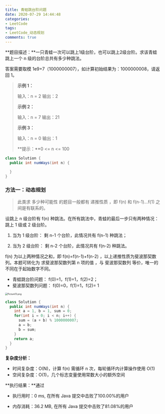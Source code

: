 ```yaml
---
title: 青蛙跳台阶问题
date: 2020-07-29 14:44:48
categories:
- LeetCode
tags:
- LeetCode_动态规划
comments: true
---
```


**题目描述：**一只青蛙一次可以跳上1级台阶，也可以跳上2级台阶。求该青蛙跳上一个 n 级的台阶总共有多少种跳法。

答案需要取模 1e9+7（1000000007），如计算初始结果为：1000000008，请返回 1。

> **示例 1：**
>
> 输入：n = 2
> 输出：2
>
> **示例 2：**
>
> 输入：n = 7
> 输出：21
>
> **示例 3：**
>
> 输入：n = 0
> 输出：1
>
> **提示：**0 <= n <= 100


```java
class Solution {
  public int numWays(int n) {

  }
}
```

<!-- more -->

### 方法一：动态规划

> 此类求 多少种可能性 的题目一般都有 递推性质 ，即 f(n) 和 f(n-1)…f(1) 之间是有联系的。
>

设跳上 n 级台阶有 f(n) 种跳法。在所有跳法中，青蛙的最后一步只有两种情况： 跳上 1 级或 2 级台阶。

1. 当为 1 级台阶： 剩 n-1 个台阶，此情况共有 f(n-1) 种跳法；

2. 当为 2 级台阶： 剩 n-2 个台阶，此情况共有 f(n-2) 种跳法。


f(n) 为以上两种情况之和，即 f(n)=f(n-1)+f(n-2) ，以上递推性质为斐波那契数列。本题可转化为 求斐波那契数列第 n 项的值 ，与 斐波那契数列 等价，唯一的不同在于起始数字不同。
- 青蛙跳台阶问题： f(0)=1，f(1)=1，f(2)=2；
- 斐波那契数列问题： f(0)=0，f(1)=1，f(2)= 1

<img src="https://pic.leetcode-cn.com/108249e4d62d429f9cd6cab5bbd6afca581ee61c7d762a4c8ea0c62e08e10762-Picture13.png" alt="Picture13.png" style="zoom: 50%;" />

```java
class Solution {
  public int numWays(int n) {
    int a = 1, b = 1, sum = 0;
    for(int i = 0; i < n; i++) {
      sum = (a + b) % 1000000007;
      a = b;
      b = sum;
    }
    return a;
  }
}
```

**复杂度分析：**

- 时间复杂度：O(N)，计算 f(n) 需循环 n 次，每轮循环内计算操作使用 O(1)
- 空间复杂度：O(1)，几个标志变量使用常数大小的额外空间

**执行结果：**通过

- 执行用时：0 ms, 在所有 Java 提交中击败了100.00%的用户

- 内存消耗：36.2 MB, 在所有 Java 提交中击败了81.08%的用户